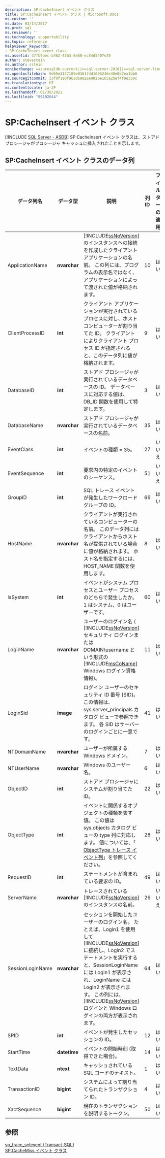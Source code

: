 ```yaml
---
description: SP:CacheInsert イベント クラス
title: SP:CacheInsert イベント クラス | Microsoft Docs
ms.custom: ''
ms.date: 03/14/2017
ms.prod: sql
ms.reviewer: ''
ms.technology: supportability
ms.topic: reference
helpviewer_keywords:
- SP:CacheInsert event class
ms.assetid: 37fb9bec-b462-4563-8e50-ec84d5407e20
author: stevestein
ms.author: sstein
monikerRange: =azuresqldb-current||>=sql-server-2016||>=sql-server-linux-2017||=azuresqldb-mi-current
ms.openlocfilehash: 9d69e3147189e03617dd1695246e40e0e7ea1bb0
ms.sourcegitcommit: 33f0f190f962059826e002be165a2bef4f9e350c
ms.translationtype: HT
ms.contentlocale: ja-JP
ms.lasthandoff: 01/30/2021
ms.locfileid: "99192044"
---
```

# <a name="spcacheinsert-event-class"></a>SP:CacheInsert イベント クラス
[!INCLUDE [SQL Server - ASDB](../../includes/applies-to-version/sql-asdb.md)]
  SP:CacheInsert イベント クラスは、ストアド プロシージャがプロシージャ キャッシュに挿入されたことを示します。  
  
## <a name="spcacheinsert-event-class-data-columns"></a>SP:CacheInsert イベント クラスのデータ列  
  
|データ列名|データ型|説明|列 ID|フィルターの適用|  
|----------------------|---------------|-----------------|---------------|----------------|  
|ApplicationName|**nvarchar**|[!INCLUDE[ssNoVersion](../../includes/ssnoversion-md.md)]のインスタンスへの接続を作成したクライアント アプリケーションの名前。 この列には、プログラムの表示名ではなく、アプリケーションによって渡された値が格納されます。|10|はい|  
|ClientProcessID|**int**|クライアント アプリケーションが実行されているプロセスに対し、ホスト コンピューターが割り当てた ID。 クライアントによりクライアント プロセス ID が指定されると、このデータ列に値が格納されます。|9|はい|  
|DatabaseID|**int**|ストアド プロシージャが実行されているデータベースの ID。 データベースに対応する値は、DB_ID 関数を使用して特定します。|3|はい|  
|DatabaseName|**nvarchar**|ストアド プロシージャが実行されているデータベースの名前。|35|はい|  
|EventClass|**int**|イベントの種類 = 35。|27|いいえ|  
|EventSequence|**int**|要求内の特定のイベントのシーケンス。|51|いいえ|  
|GroupID|**int**|SQL トレース イベントが発生したワークロード グループの ID。|66|はい|  
|HostName|**nvarchar**|クライアントが実行されているコンピューターの名前。 このデータ列にはクライアントからホスト名が提供されている場合に値が格納されます。 ホスト名を指定するには、HOST_NAME 関数を使用します。|8|はい|  
|IsSystem|**int**|イベントがシステム プロセスとユーザー プロセスのどちらで発生したか。 1 はシステム、0 はユーザーです。|60|はい|  
|LoginName|**nvarchar**|ユーザーのログイン名 ( [!INCLUDE[ssNoVersion](../../includes/ssnoversion-md.md)] セキュリティ ログインまたは DOMAIN\username という形式の [!INCLUDE[msCoName](../../includes/msconame-md.md)] Windows ログイン資格情報)。|11|はい|  
|LoginSid|**image**|ログイン ユーザーのセキュリティ ID 番号 (SID)。 この情報は、sys.server_principals カタログ ビューで参照できます。 各 SID はサーバーのログインごとに一意です。|41|はい|  
|NTDomainName|**nvarchar**|ユーザーが所属する Windows ドメイン。|7|はい|  
|NTUserName|**nvarchar**|Windows のユーザー名。|6|はい|  
|ObjectID|**int**|ストアド プロシージャにシステムが割り当てた ID。|22|はい|  
|ObjectType|**int**|イベントに関係するオブジェクトの種類を表す値。 この値は sys.objects カタログ ビューの type 列に対応します。 値については、「 [ObjectType トレース イベント列](../../relational-databases/event-classes/objecttype-trace-event-column.md)」を参照してください。|28|はい|  
|RequestID|**int**|ステートメントが含まれている要求の ID。|49|はい|  
|ServerName|**nvarchar**|トレースされている [!INCLUDE[ssNoVersion](../../includes/ssnoversion-md.md)] のインスタンスの名前。|26|いいえ|  
|SessionLoginName|**nvarchar**|セッションを開始したユーザーのログイン名。 たとえば、Login1 を使用して [!INCLUDE[ssNoVersion](../../includes/ssnoversion-md.md)] に接続し、Login2 でステートメントを実行すると、SessionLoginName には Login1 が表示され、LoginName には Login2 が表示されます。 この列には、 [!INCLUDE[ssNoVersion](../../includes/ssnoversion-md.md)] ログインと Windows ログインの両方が表示されます。|64|はい|  
|SPID|**int**|イベントが発生したセッションの ID。|12|はい|  
|StartTime|**datetime**|イベントの開始時刻 (取得できた場合)。|14|はい|  
|TextData|**ntext**|キャッシュされている SQL コードのテキスト。|1|はい|  
|TransactionID|**bigint**|システムによって割り当てられたトランザクション ID。|4|はい|  
|XactSequence|**bigint**|現在のトランザクションを説明するトークン。|50|はい|  
  
## <a name="see-also"></a>参照  
 [sp_trace_setevent &#40;Transact-SQL&#41;](../../relational-databases/system-stored-procedures/sp-trace-setevent-transact-sql.md)   
 [SP:CacheMiss イベント クラス](../../relational-databases/event-classes/sp-cachemiss-event-class.md)  
  
  
